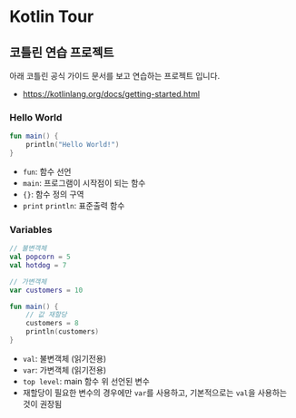 # Kotlin Tour

## 코틀린 연습 프로젝트  
아래 코틀린 공식 가이드 문서를 보고 연습하는 프로젝트 입니다.
- https://kotlinlang.org/docs/getting-started.html


### Hello World

```kotlin
fun main() {
    println("Hello World!")
}
```
- `fun`: 함수 선언
- `main`: 프로그램이 시작점이 되는 함수
- `{}`: 함수 정의 구역
- `print` `println`: 표준출력 함수

### Variables
```kotlin
// 불변객체
val popcorn = 5
val hotdog = 7

// 가변객체
var customers = 10

fun main() {
    // 값 재할당
    customers = 8
    println(customers)
}
```
- `val`: 불변객체 (읽기전용)
- `var`: 가변객체 (읽기전용)
- `top level`: main 함수 위 선언된 변수
- 재할당이 필요한 변수의 경우에만 `var`를 사용하고, 기본적으로는 `val`을 사용하는 것이 권장됨
